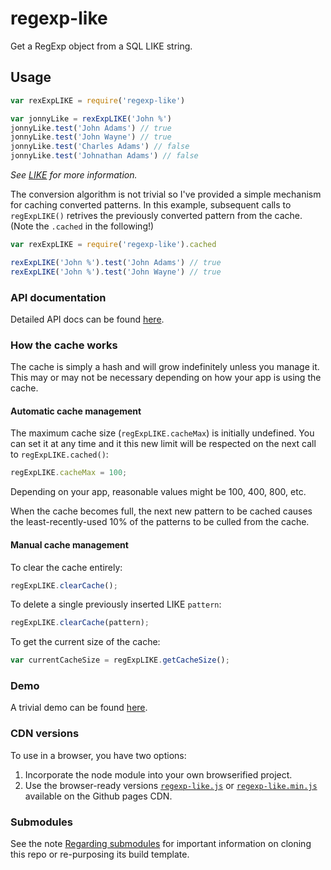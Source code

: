 # regexp-like
Get a RegExp object from a SQL LIKE string.

## Usage

```javascript
var rexExpLIKE = require('regexp-like')

var jonnyLike = rexExpLIKE('John %')
jonnyLike.test('John Adams') // true
jonnyLike.test('John Wayne') // true
jonnyLike.test('Charles Adams') // false
jonnyLike.test('Johnathan Adams') // false

```

_See [LIKE](https://msdn.microsoft.com/en-us/library/ms179859.aspx) for more information._

The conversion algorithm is not trivial so I've provided a simple mechanism for caching converted patterns. In this example, subsequent calls to `regExpLIKE()` retrives the previously converted pattern from the cache. (Note the `.cached` in the following!)

```javascript
var rexExpLIKE = require('regexp-like').cached

rexExpLIKE('John %').test('John Adams') // true
rexExpLIKE('John %').test('John Wayne') // true

```

### API documentation

Detailed API docs can be found [here](http://openfin.github.io/regexp-like/rexExpLIKE.html).

### How the cache works

The cache is simply a hash and will grow indefinitely unless you manage it. This may or may not be necessary depending on how your app is using the cache.

#### Automatic cache management

The maximum cache size (`regExpLIKE.cacheMax`) is initially undefined. You can set it at any time and it this new limit will be respected on the next call to `regExpLIKE.cached()`:
 
```javascript
regExpLIKE.cacheMax = 100;
```

Depending on your app, reasonable values might be 100, 400, 800, etc.

When the cache becomes full, the next new pattern to be cached causes the least-recently-used 10% of the patterns to be culled from the cache.

#### Manual cache management

To clear the cache entirely:

```javascript
regExpLIKE.clearCache();
```

To delete a single previously inserted LIKE `pattern`:

```javascript
regExpLIKE.clearCache(pattern);
```

To get the current size of the cache:

```javascript
var currentCacheSize = regExpLIKE.getCacheSize();
```

### Demo

A trivial demo can be found [here](http://openfin.github.io/regexp-like/demo.html).

### CDN versions

To use in a browser, you have two options:

1. Incorporate the node module into your own browserified project.
2. Use the browser-ready versions [`regexp-like.js`](http://openfin.github.io/regexp-like/regexp-like.js) or [`regexp-like.min.js`](http://openfin.github.io/regexp-like/regexp-like.min.js) available on the Github pages CDN.

### Submodules

See the note [Regarding submodules](https://github.com/openfin/rectangular#regarding-submodules)
for important information on cloning this repo or re-purposing its build template.
